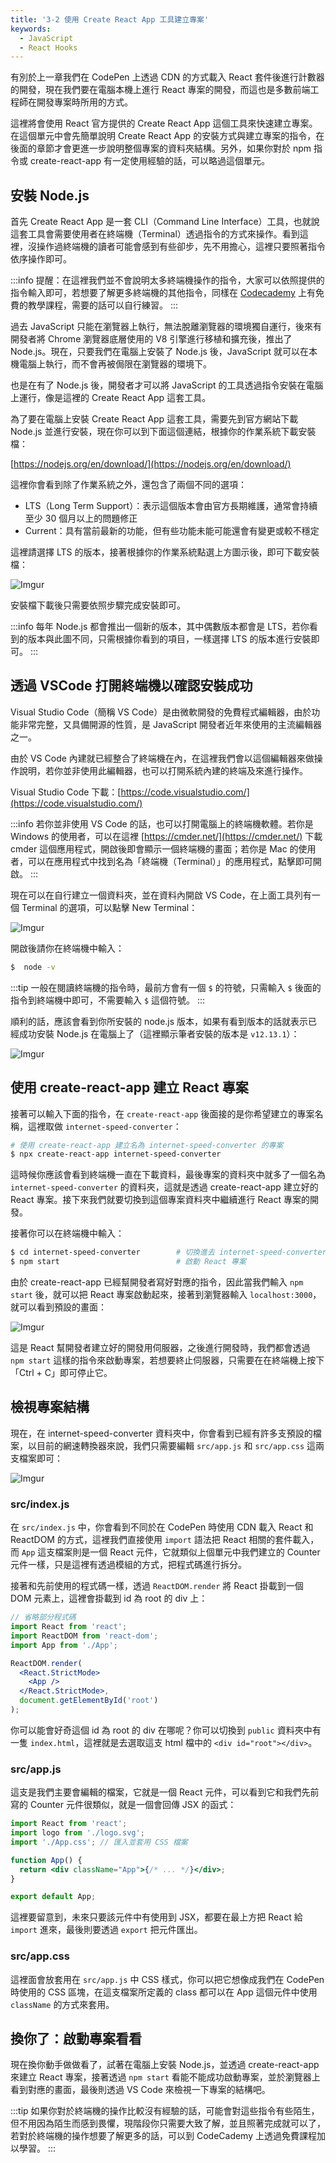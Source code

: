 ```yaml
---
title: '3-2 使用 Create React App 工具建立專案'
keywords:
  - JavaScript
  - React Hooks
---
```


有別於上一章我們在 CodePen 上透過 CDN 的方式載入 React 套件後進行計數器的開發，現在我們要在電腦本機上進行 React 專案的開發，而這也是多數前端工程師在開發專案時所用的方式。

這裡將會使用 React 官方提供的 Create React App 這個工具來快速建立專案。在這個單元中會先簡單說明 Create React App 的安裝方式與建立專案的指令，在後面的章節才會更進一步說明整個專案的資料夾結構。另外，如果你對於 npm 指令或 create-react-app 有一定使用經驗的話，可以略過這個單元。

## 安裝 Node.js

首先 Create React App 是一套 CLI（Command Line Interface）工具，也就說這套工具會需要使用者在終端機（Terminal）透過指令的方式來操作。看到這裡，沒操作過終端機的讀者可能會感到有些卻步，先不用擔心，這裡只要照著指令依序操作即可。

:::info
提醒：在這裡我們並不會說明太多終端機操作的指令，大家可以依照提供的指令輸入即可，若想要了解更多終端機的其他指令，同樣在 [Codecademy](https://www.codecademy.com/) 上有免費的教學課程，需要的話可以自行練習。
:::

過去 JavaScript 只能在瀏覽器上執行，無法脫離瀏覽器的環境獨自運行，後來有開發者將 Chrome 瀏覽器底層使用的 V8 引擎進行移植和擴充後，推出了 Node.js。現在，只要我們在電腦上安裝了 Node.js 後，JavaScript 就可以在本機電腦上執行，而不會再被侷限在瀏覽器的環境下。

也是在有了 Node.js 後，開發者才可以將 JavaScript 的工具透過指令安裝在電腦上運行，像是這裡的 Create React App 這套工具。

為了要在電腦上安裝 Create React App 這套工具，需要先到官方網站下載 Node.js 並進行安裝，現在你可以到下面這個連結，根據你的作業系統下載安裝檔：

[https://nodejs.org/en/download/](https://nodejs.org/en/download/)

這裡你會看到除了作業系統之外，還包含了兩個不同的選項：

- LTS（Long Term Support）：表示這個版本會由官方長期維護，通常會持續至少 30 個月以上的問題修正
- Current：具有當前最新的功能，但有些功能未能可能還會有變更或較不穩定

這裡請選擇 LTS 的版本，接著根據你的作業系統點選上方圖示後，即可下載安裝檔：

![Imgur](https://i.imgur.com/GsRi40d.png)

安裝檔下載後只需要依照步驟完成安裝即可。

:::info
每年 Node.js 都會推出一個新的版本，其中偶數版本都會是 LTS，若你看到的版本與此圖不同，只需根據你看到的項目，一樣選擇 LTS 的版本進行安裝即可。
:::

## 透過 VSCode 打開終端機以確認安裝成功

Visual Studio Code（簡稱 VS Code）是由微軟開發的免費程式編輯器，由於功能非常完整，又具備開源的性質，是 JavaScript 開發者近年來使用的主流編輯器之一。

由於 VS Code 內建就已經整合了終端機在內，在這裡我們會以這個編輯器來做操作說明，若你並非使用此編輯器，也可以打開系統內建的終端及來進行操作。

Visual Studio Code 下載：[https://code.visualstudio.com/](https://code.visualstudio.com/)

:::info
若你並非使用 VS Code 的話，也可以打開電腦上的終端機軟體。若你是 Windows 的使用者，可以在這裡 [https://cmder.net/](https://cmder.net/) 下載 cmder 這個應用程式，開啟後即會顯示一個終端機的畫面；若你是 Mac 的使用者，可以在應用程式中找到名為「終端機（Terminal）」的應用程式，點擊即可開啟。
:::

現在可以在自行建立一個資料夾，並在資料內開啟 VS Code，在上面工具列有一個 Terminal 的選項，可以點擊 New Terminal：

![Imgur](https://i.imgur.com/fcmkyP5.png)

開啟後請你在終端機中輸入：

```bash
$  node -v
```

:::tip
一般在閱讀終端機的指令時，最前方會有一個 `$` 的符號，只需輸入 `$` 後面的指令到終端機中即可，不需要輸入 `$` 這個符號。
:::

順利的話，應該會看到你所安裝的 node.js 版本，如果有看到版本的話就表示已經成功安裝 Node.js 在電腦上了（這裡顯示筆者安裝的版本是 `v12.13.1`）：

![Imgur](https://i.imgur.com/z6VAYCV.png)

## 使用 create-react-app 建立 React 專案

接著可以輸入下面的指令，在 `create-react-app` 後面接的是你希望建立的專案名稱，這裡取做 `internet-speed-converter`：

```bash
# 使用 create-react-app 建立名為 internet-speed-converter 的專案
$ npx create-react-app internet-speed-converter
```

這時候你應該會看到終端機一直在下載資料，最後專案的資料夾中就多了一個名為 `internet-speed-converter` 的資料夾，這就是透過 create-react-app 建立好的 React 專案。接下來我們就要切換到這個專案資料夾中繼續進行 React 專案的開發。

接著你可以在終端機中輸入：

```bash
$ cd internet-speed-converter        # 切換進去 internet-speed-converter 的資料夾
$ npm start                          # 啟動 React 專案
```

由於 create-react-app 已經幫開發者寫好對應的指令，因此當我們輸入 `npm start` 後，就可以把 React 專案啟動起來，接著到瀏覽器輸入 `localhost:3000`，就可以看到預設的畫面：

![Imgur](https://i.imgur.com/SFnbC69.png)

這是 React 幫開發者建立好的開發用伺服器，之後進行開發時，我們都會透過 `npm start` 這樣的指令來啟動專案，若想要終止伺服器，只需要在在終端機上按下 「Ctrl + C」即可停止它。

## 檢視專案結構

現在，在 internet-speed-converter 資料夾中，你會看到已經有許多支預設的檔案，以目前的網速轉換器來說，我們只需要編輯 `src/app.js` 和 `src/app.css` 這兩支檔案即可：

![Imgur](https://i.imgur.com/995yHA2.png)

### src/index.js

在 `src/index.js` 中，你會看到不同於在 CodePen 時使用 CDN 載入 React 和 ReactDOM 的方式，這裡我們直接使用 `import` 語法把 React 相關的套件載入，而 `App` 這支檔案則是一個 React 元件，它就類似上個單元中我們建立的 Counter 元件一樣，只是這裡有透過模組的方式，把程式碼進行拆分。

接著和先前使用的程式碼一樣，透過 `ReactDOM.render` 將 React 掛載到一個 DOM 元素上，這裡會掛載到 id 為 root 的 div 上：

```jsx
// 省略部分程式碼
import React from 'react';
import ReactDOM from 'react-dom';
import App from './App';

ReactDOM.render(
  <React.StrictMode>
    <App />
  </React.StrictMode>,
  document.getElementById('root')
);
```

你可以能會好奇這個 id 為 root 的 div 在哪呢？你可以切換到 `public` 資料夾中有一隻 `index.html`，這裡就是去選取這支 html 檔中的 `<div id="root"></div>`。

### src/app.js

這支是我們主要會編輯的檔案，它就是一個 React 元件，可以看到它和我們先前寫的 Counter 元件很類似，就是一個會回傳 JSX 的函式：

```jsx
import React from 'react';
import logo from './logo.svg';
import './App.css'; // 匯入並套用 CSS 檔案

function App() {
  return <div className="App">{/* ... */}</div>;
}

export default App;
```

這裡要留意到，未來只要該元件中有使用到 JSX，都要在最上方把 React 給 `import` 進來，最後則要透過 `export` 把元件匯出。

### src/app.css

這裡面會放套用在 `src/app.js` 中 CSS 樣式，你可以把它想像成我們在 CodePen 時使用的 CSS 區塊，在這支檔案所定義的 class 都可以在 App 這個元件中使用 `className` 的方式來套用。

## 換你了：啟動專案看看

現在換你動手做做看了，試著在電腦上安裝 Node.js，並透過 create-react-app 來建立 React 專案，接著透過 `npm start` 看能不能成功啟動專案，並於瀏覽器上看到對應的畫面，最後則透過 VS Code 來檢視一下專案的結構吧。

:::tip
如果你對於終端機的操作比較沒有經驗的話，可能會對這些指令有些陌生，但不用因為陌生而感到畏懼，現階段你只需要大致了解，並且照著完成就可以了，若對於終端機的操作想要了解更多的話，可以到 CodeCademy 上透過免費課程加以學習。
:::
